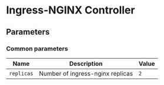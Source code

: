 # Ingress-NGINX Controller

## Parameters

### Common parameters

| Name       | Description                      | Value |
| ---------- | -------------------------------- | ----- |
| `replicas` | Number of ingress-nginx replicas | `2`   |
